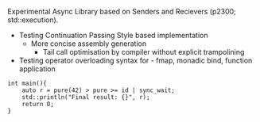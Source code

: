 Experimental Async Library based on Senders and Recievers (p2300; std::execution).
  - Testing Continuation Passing Style based implementation
  	- More concise assembly generation
     	- Tail call optimisation by compiler without explicit trampolining
  - Testing operator overloading syntax for
    	- fmap, monadic bind, function application

```
int main(){
	auto r = pure(42) > pure >= id | sync_wait;
	std::println("Final result: {}", r);
	return 0;
}
```

